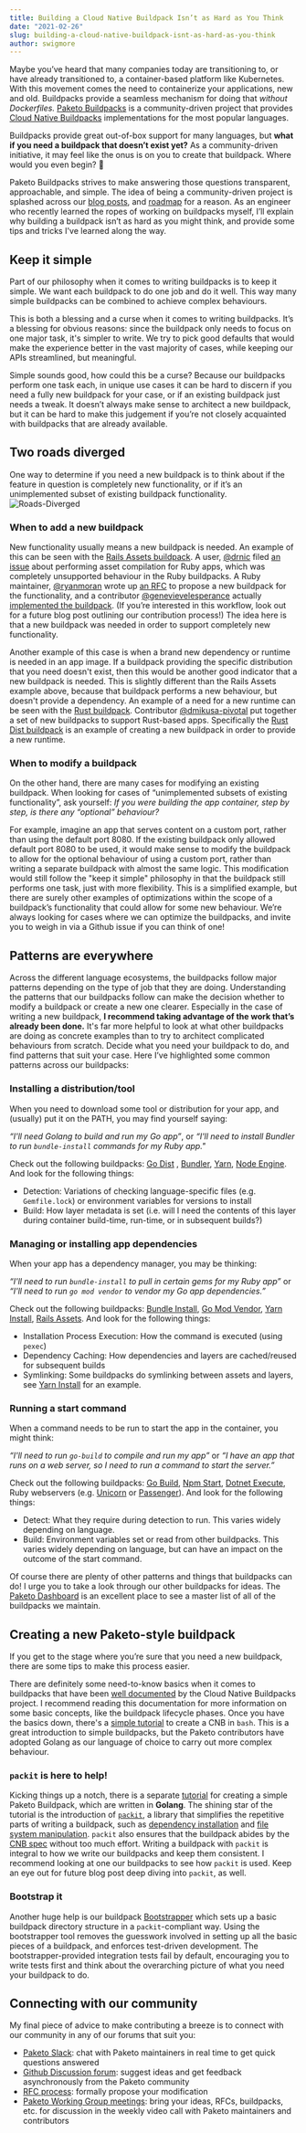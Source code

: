 ```yaml
---
title: Building a Cloud Native Buildpack Isn’t as Hard as You Think
date: "2021-02-26"
slug: building-a-cloud-native-buildpack-isnt-as-hard-as-you-think
author: swigmore
---
```

Maybe you’ve heard that many companies today are transitioning to, or have already transitioned to, a container-based platform like Kubernetes. With this movement comes the need to containerize your applications, new and old. Buildpacks provide a seamless mechanism for doing that *without Dockerfiles.* [Paketo Buildpacks](https://paketo.io) is a community-driven project that provides [Cloud Native Buildpacks](https://buildpacks.io) implementations for the most popular languages. 

Buildpacks provide great out-of-box support for many languages, but **what if you need a buildpack that doesn’t exist yet?** As a community-driven initiative, it may feel like the onus is on you to create that buildpack. Where would you even begin? 🤯

Paketo Buildpacks strives to make answering those questions transparent, approachable, and simple. The idea of being a community-driven project is splashed across our [blog posts](/posts/get-to-know-paketo-buildpacks), and [roadmap](/posts/2021-roadmap) for a reason. As an engineer who recently learned the ropes of working on buildpacks myself, I’ll explain why building a buildpack isn’t as hard as you might think, and provide some tips and tricks I've learned along the way.

## **Keep it simple**

Part of our philosophy when it comes to writing buildpacks is to keep it simple. We want each buildpack to do one job and do it well. This way many simple buildpacks can be combined to achieve complex behaviours. 

This is both a blessing and a curse when it comes to writing buildpacks. It’s a blessing for obvious reasons: since the buildpack only needs to focus on one major task, it's simpler to write. We try to pick good defaults that would make the experience better in the vast majority of cases, while keeping our APIs streamlined, but meaningful.

Simple sounds good, how could this be a curse? 
Because our buildpacks perform one task each, in unique use cases it can be hard to discern if you need a fully new buildpack for your case, or if an existing buildpack just needs a tweak. It doesn’t always make sense to architect a new buildpack, but it can be hard to make this judgement if you’re not closely acquainted with buildpacks that are already available.

## Two roads diverged

One way to determine if you need a new buildpack is to think about if the feature in question is completely new functionality, or if it’s an unimplemented subset of existing buildpack functionality.
![Roads-Diverged](/images/posts/0005/roads-diverged.jpg)

### When to add a new buildpack
New functionality usually means a new buildpack is needed. An example of this can be seen with the [Rails Assets buildpack](https://github.com/paketo-buildpacks/rails-assets). A user, [@drnic](https://github.com/drnic) filed [an issue](https://github.com/paketo-buildpacks/ruby/issues/470) about performing asset compilation for Ruby apps, which was completely unsupported behaviour in the Ruby buildpacks. A Ruby maintainer, [@ryanmoran](https://github.com/ryanmoran) wrote up [an RFC](https://github.com/paketo-buildpacks/ruby/pull/475) to propose a new buildpack for the functionality, and a contributor [@genevievelesperance](https://github.com/genevieve) actually [implemented the buildpack](https://github.com/genevieve/rails-assets). (If you’re interested in this workflow, look out for a future blog post outlining our contribution process!) The idea here is that a new buildpack was needed in order to support completely new functionality.

Another example of this case is when a brand new dependency or runtime is needed in an app image. If a buildpack providing the specific distribution that you need doesn't exist, then this would be another good indicator that a new buildpack is needed. This is slightly different than the Rails Assets example above, because that buildpack performs a new behaviour, but doesn't provide a dependency. An example of a need for a new runtime can be seen with the [Rust buildpack](https://github.com/paketo-community/rust). Contributor [@dmikusa-pivotal](https://github.com/dmikusa-pivotal) put together a set of new buildpacks to support Rust-based apps. Specifically the [Rust Dist buildpack](https://github.com/paketo-community/rust-dist) is an example of creating a new buildpack in order to provide a new runtime.

### When to modify a buildpack
On the other hand, there are many cases for modifying an existing buildpack. When looking for cases of “unimplemented subsets of existing functionality”, ask yourself: *If you were building the app container, step by step, is there any “optional” behaviour?*

For example, imagine an app that serves content on a custom port, rather than using the default port 8080. If the existing buildpack only allowed default port 8080 to be used, it would make sense to modify the buildpack to allow for the optional behaviour of using a custom port, rather than writing a separate buildpack with almost the same logic. This modification would still follow the "keep it simple" philosophy in that the buildpack still performs one task, just with more flexibility. This is a simplified example, but there are surely other examples of optimizations within the scope of a buildpack’s functionality that could allow for some new behaviour. We’re always looking for cases where we can optimize the buildpacks, and invite you to weigh in via a Github issue if you can think of one!

## Patterns are everywhere

Across the different language ecosystems, the buildpacks follow major patterns depending on the type of job that they are doing. Understanding the patterns that our buildpacks follow can make the decision whether to modify a buildpack or create a new one clearer. Especially in the case of writing a new buildpack, **I recommend taking advantage of the work that’s already been done.** It's far more helpful to look at what other buildpacks are doing as concrete examples than to try to architect complicated behaviours from scratch. Decide what you need your buildpack to do, and find patterns that suit your case. Here I’ve highlighted some common patterns across our buildpacks:

### Installing a distribution/tool

When you need to download some tool or distribution for your app, and (usually) put it on the PATH, you may find yourself saying:

*“I'll need Golang to build and run my Go app”*, or
*“I'll need to install Bundler to run `bundle-install` commands for my Ruby app."*

Check out the following buildpacks: [Go Dist](https://github.com/paketo-buildpacks/go-dist) , [Bundler](https://github.com/paketo-buildpacks/bundler), [Yarn](https://github.com/paketo-buildpacks/yarn), [Node Engine](https://github.com/paketo-buildpacks/node-engine). And look for the following things:

* Detection: Variations of checking language-specific files (e.g. `Gemfile.lock`) or environment variables for versions to install
* Build: How layer metadata is set (i.e. will I need the contents of this layer during container build-time, run-time, or in subsequent builds?)

### Managing or installing app dependencies

When your app has a dependency manager, you may be thinking:

*“I'll need to run `bundle-install` to pull in certain gems for my Ruby app”* or 
*“I'll need to run `go mod vendor` to vendor my Go app dependencies.”*

Check out the following buildpacks: [Bundle Install](https://github.com/paketo-buildpacks/bundle-install), [Go Mod Vendor](https://github.com/paketo-buildpacks/go-mod-vendor), [Yarn Install](https://github.com/paketo-buildpacks/yarn-install), [Rails Assets](https://github.com/paketo-buildpacks/rails-assets). And look for the following things:

* Installation Process Execution: How the command is executed (using `pexec`)
* Dependency Caching: How dependencies and layers are cached/reused for subsequent builds
* Symlinking: Some buildpacks do symlinking between assets and layers, see [Yarn Install](https://github.com/paketo-buildpacks/yarn-install) for an example.

### Running a start command

When a command needs to be run to start the app in the container, you might think:

*“I'll need to run `go-build` to compile and run my app”* or
*“I have an app that runs on a web server, so I need to run a command to start the server.”*

Check out the following buildpacks: [Go Build](https://github.com/paketo-buildpacks/go-build), [Npm Start](https://github.com/paketo-buildpacks/npm-start), [Dotnet Execute](https://github.com/paketo-buildpacks/dotnet-execute), Ruby webservers (e.g. [Unicorn](https://github.com/paketo-buildpacks/unicorn) or [Passenger](https://github.com/paketo-buildpacks/passenger)). And look for the following things:

* Detect: What they require during detection to run. This varies widely depending on language.
* Build: Environment variables set or read from other buildpacks. This varies widely depending on language, but can have an impact on the outcome of the start command.

Of course there are plenty of other patterns and things that buildpacks can do! I urge you to take a look through our other buildpacks for ideas. The [Paketo Dashboard](https://dashboard.paketo.io/) is an excellent place to see a master list of all of the buildpacks we maintain.


## **Creating a new Paketo-style buildpack**

If you get to the stage where you’re sure that you need a new buildpack, there are some tips to make this process easier.

There are definitely some need-to-know basics when it comes to buildpacks that have been [well documented](https://buildpacks.io/docs/concepts/) by the Cloud Native Buildpacks project. I recommend reading this documentation for more information on some basic concepts, like the buildpack lifecycle phases. Once you have the basics down, there's a [simple tutorial](https://buildpacks.io/docs/buildpack-author-guide/create-buildpack/) to create a CNB in `bash`. This is a great introduction to simple buildpacks, but the Paketo contributors have adopted Golang as our language of choice to carry out more complex behaviour.

### `packit` is here to help!

Kicking things up a notch, there is a separate [tutorial](https://paketo.io/docs/tutorials/create-paketo-buildpack/) for creating a simple Paketo Buildpack, which are written in **Golang**. The shining star of the tutorial is the introduction of [`packit`](https://github.com/paketo-buildpacks/packit), a library that simplifies the repetitive parts of writing a buildpack, such as [dependency installation](https://github.com/paketo-buildpacks/packit/blob/main/postal) and [file system manipulation](https://github.com/paketo-buildpacks/packit/blob/main/fs). `packit` also ensures that the buildpack abides by the [CNB spec](https://github.com/buildpacks/spec) without too much effort. Writing a buildpack with `packit` is integral to how we write our buildpacks and keep them consistent. I recommend looking at one our buildpacks to see how `packit` is used. Keep an eye out for future blog post deep diving into `packit`, as well.

### Bootstrap it

Another huge help is our buildpack [Bootstrapper](https://github.com/paketo-community/bootstrapper) which sets up a basic buildpack directory structure in a `packit`-compliant way. Using the bootstrapper tool removes the guesswork involved in setting up all the basic pieces of a buildpack, and enforces test-driven development. The bootstrapper-provided integration tests fail by default, encouraging you to write tests first and think about the overarching picture of what you need your buildpack to do.

## Connecting with our community
My final piece of advice to make contributing a breeze is to connect with our community in any of our forums that suit you:
- [Paketo Slack](https://slack.paketo.io): chat with Paketo maintainers in real time to get quick questions answered
- [Github Discussion forum](http://github.com/paketo-buildpacks/feedback/discussions): suggest ideas and get feedback asynchronously from the Paketo community
- [RFC process](https://github.com/paketo-buildpacks/rfcs): formally propose your modification
- [Paketo Working Group meetings](https://github.com/paketo-buildpacks/community#working-group-meetings): bring your ideas, RFCs, buildpacks, etc. for discussion in the weekly video call with Paketo maintainers and contributors
